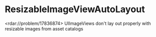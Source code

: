 ResizableImageViewAutoLayout
============================

&lt;rdar://problem/17836874> UIImageViews don't lay out properly with resizable images from asset catalogs
